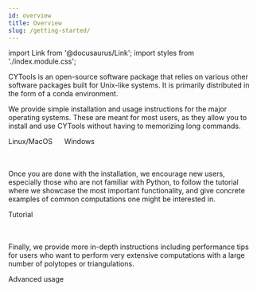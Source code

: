 ```yaml
---
id: overview
title: Overview
slug: /getting-started/
---
```


import Link from '@docusaurus/Link';
import styles from './index.module.css';

CYTools is an open-source software package that relies on various other software packages built for Unix-like systems. It is primarily distributed in the form of a conda environment.

We provide simple installation and usage instructions for the major operating systems. These are meant for most users, as they allow you to install and use CYTools without having to memorizing long commands.

<div className={styles.buttons}>
  <centered>
    <Link
    className="button button--primary"
    to="./linuxmacos">
    Linux/MacOS
    </Link>
    &nbsp;&nbsp;&nbsp;&nbsp;
    <Link
    className="button button--primary"
    to="./windows">
    Windows
    </Link>
  </centered>
</div>
<br></br>

Once you are done with the installation, we encourage new users, especially those who are not familiar with Python, to follow the tutorial where we showcase the most important functionality, and give concrete examples of common computations one might be interested in.

<div className={styles.buttons}>
  <centered>
    <Link
    className="button button--primary"
    to="./tutorial">
    Tutorial
    </Link>
  </centered>
</div>
<br></br>

Finally, we provide more in-depth instructions including performance tips for users who want to perform very extensive computations with a large number of polytopes or triangulations.

<div className={styles.buttons}>
  <centered>
    <Link
    className="button button--primary"
    to="./advanced">
    Advanced usage
    </Link>
  </centered>
</div>
